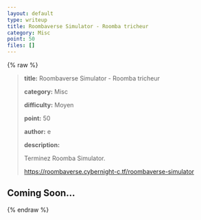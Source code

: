 ```yaml
---
layout: default
type: writeup
title: Roombaverse Simulator - Roomba tricheur
category: Misc
point: 50
files: []
---
```


{% raw %}
> **title:** Roombaverse Simulator - Roomba tricheur
>
> **category:** Misc
>
> **difficulty:** Moyen
>
> **point:** 50
>
> **author:** e
>
> **description:**
>
> Terminez Roomba Simulator.
>
> 
>
> https://roombaverse.cybernight-c.tf/roombaverse-simulator

## Coming Soon...

{% endraw %}
